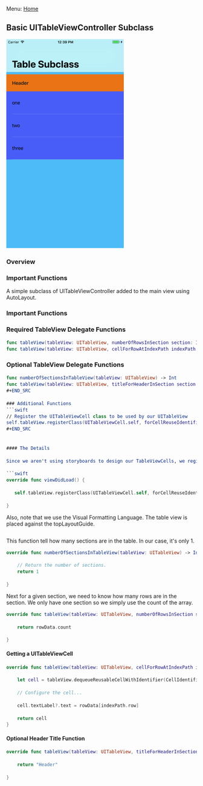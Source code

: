 
Menu: [Home](../../README.md)

## Basic UITableViewController Subclass

![Screenshot](screenshot-small.png)

### Overview


### Important Functions

A simple subclass of UITableViewController added to the main view using AutoLayout.

### Important Functions

### Required TableView Delegate Functions
```swift
func tableView(tableView: UITableView, numberOfRowsInSection section: Int) -> Int
func tableView(tableView: UITableView, cellForRowAtIndexPath indexPath: NSIndexPath) -> UITableViewCell
```


### Optional TableView Delegate Functions
```swift
func numberOfSectionsInTableView(tableView: UITableView) -> Int
func tableView(tableView: UITableView, titleForHeaderInSection section: Int) -> String?
#+END_SRC

### Additional Functions
```swift
// Register the UITableViewCell class to be used by our UITableView
self.tableView.registerClass(UITableViewCell.self, forCellReuseIdentifier:CellIdentifier)
#+END_SRC


#### The Details

Since we aren't using storyboards to design our TableViewCells, we register the standard UITableViewCell in our subclasses viewDidLoad().

```swift
override func viewDidLoad() {

   self.tableView.registerClass(UITableViewCell.self, forCellReuseIdentifier:CellIdentifier)

}
```

Also, note that we use the Visual Formatting Language.  The table view is placed against the  topLayoutGuide.

```swift

```

This function tell how many sections are in the table.  In our case, it's only 1.

```swift
override func numberOfSectionsInTableView(tableView: UITableView) -> Int {

    // Return the number of sections.
    return 1

}
```

Next for a given section, we need to know how many rows are in the section.  We only have one section so we simply use the count of the array.

```swift
override func tableView(tableView: UITableView, numberOfRowsInSection section: Int) -> Int {

    return rowData.count

}
```

#### Getting a UITableViewCell

```swift
override func tableView(tableView: UITableView, cellForRowAtIndexPath indexPath: NSIndexPath) -> UITableViewCell {

    let cell = tableView.dequeueReusableCellWithIdentifier(CellIdentifier, forIndexPath: indexPath)

    // Configure the cell...

    cell.textLabel?.text = rowData[indexPath.row]

    return cell
}
```

#### Optional Header Title Function

```swift
override func tableView(tableView: UITableView, titleForHeaderInSection section: Int) -> String? {

    return "Header"

}
```
